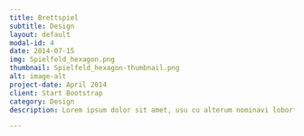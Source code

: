 ```yaml
---
title: Brettspiel
subtitle: Design
layout: default
modal-id: 4
date: 2014-07-15
img: Spielfeld_hexagon.png
thumbnail: Spielfeld_hexagon-thumbnail.png
alt: image-alt
project-date: April 2014
client: Start Bootstrap
category: Design
description: Lorem ipsum dolor sit amet, usu cu alterum nominavi lobortis. At duo novum diceret. Tantas apeirian vix et, usu sanctus postulant inciderint ut, populo diceret necessitatibus in vim. Cu eum dicam feugiat noluisse.

---
```

